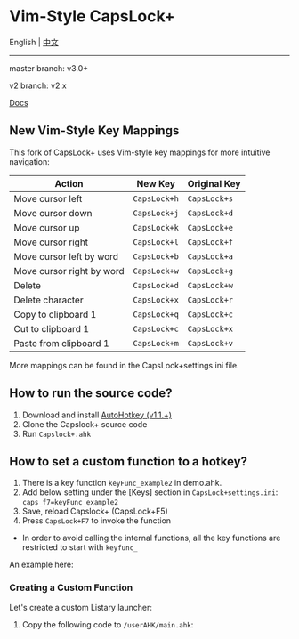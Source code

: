 # Vim-Style CapsLock+

English | [中文](README_zh-CN.md)

---

master branch: v3.0+

v2 branch: v2.x

[Docs](https://capslox.com/capslock-plus/en.html)

## New Vim-Style Key Mappings

This fork of CapsLock+ uses Vim-style key mappings for more intuitive navigation:

| Action | New Key | Original Key |
|--------|---------|--------------|
| Move cursor left | `CapsLock+h` | `CapsLock+s` |
| Move cursor down | `CapsLock+j` | `CapsLock+d` |
| Move cursor up | `CapsLock+k` | `CapsLock+e` |
| Move cursor right | `CapsLock+l` | `CapsLock+f` |
| Move cursor left by word | `CapsLock+b` | `CapsLock+a` |
| Move cursor right by word | `CapsLock+w` | `CapsLock+g` |
| Delete | `CapsLock+d` | `CapsLock+w` |
| Delete character | `CapsLock+x` | `CapsLock+r` |
| Copy to clipboard 1 | `CapsLock+q` | `CapsLock+c` |
| Cut to clipboard 1 | `CapsLock+c` | `CapsLock+x` |
| Paste from clipboard 1 | `CapsLock+m` | `CapsLock+v` |

More mappings can be found in the CapsLock+settings.ini file.

## How to run the source code?
1. Download and install [AutoHotkey (v1.1.+)](http://www.ahkscript.org/)
2. Clone the Capslock+ source code
3. Run `Capslock+.ahk`

## How to set a custom function to a hotkey?
1. There is a key function `keyFunc_example2` in demo.ahk.
2. Add below setting under the [Keys] section in `CapsLock+settings.ini`:
    `caps_f7=keyFunc_example2`
3. Save, reload Capslock+ (CapsLock+F5)
4. Press `CapsLock+F7` to invoke the function

* In order to avoid calling the internal functions, all the key functions are restricted to start with `keyfunc_`

An example here:

### Creating a Custom Function
Let's create a custom Listary launcher:

1. Copy the following code to `/userAHK/main.ahk`:
